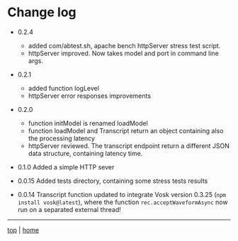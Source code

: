 # Change log

- 0.2.4
  - added com/abtest.sh, apache bench httpServer stress test script.
  - httpServer improved. Now takes model and port in command line args.

- 0.2.1
  - added function logLevel
  - httpServer error responses improvements

- 0.2.0
  - function initModel is renamed loadModel
  - function loadModel and Transcript  return an object containing also the processing latency
  - httpServer reviewed. The transcript endpoint return a different JSON data structure, containing latency time.

- 0.1.0 
  Added a simple HTTP sever

- 0.0.15 
  Added tests directory, containing some stress tests results

- 0.0.14 
  Transcript function updated to integrate Vosk version 0.3.25 (`npm install vosk@latest`), 
  where the function `rec.acceptWaveformAsync` now run on a separated external thread!

---

[top](#) | [home](README.md)


